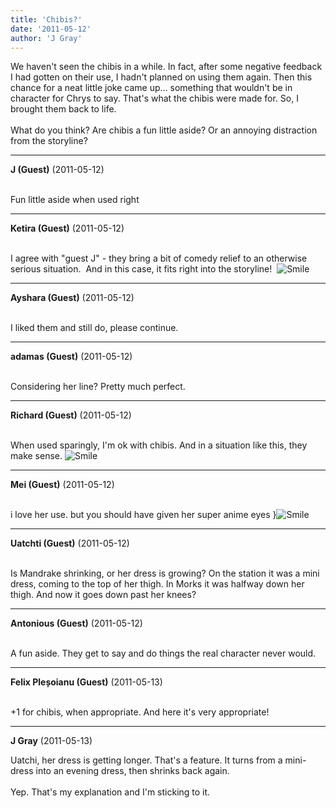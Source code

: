 ```yaml
---
title: 'Chibis?'
date: '2011-05-12'
author: 'J Gray'
---
```


We haven't seen the chibis in a while. In fact, after some negative feedback I had gotten on their use, I hadn't planned on using them again. Then this chance for a neat little joke came up... something that wouldn't be in character for Chrys to say. That's what the chibis were made for. So, I brought them back to life.<br><br>What do you think? Are chibis a fun little aside? Or an annoying distraction from the storyline?<br>

---
**J (Guest)** (2011-05-12)

<br> Fun little aside when used right<br>

---
**Ketira (Guest)** (2011-05-12)

<br> I agree with "guest J" - they bring a bit of comedy relief to an otherwise serious situation. &nbsp;And in this case, it fits right into the storyline! &nbsp;<img src="//smilies/smile.gif" alt="Smile" border="0">

---
**Ayshara (Guest)** (2011-05-12)

<br> I liked them and still do, please continue.<br>

---
**adamas (Guest)** (2011-05-12)

<br> Considering her line? Pretty much perfect.<br>

---
**Richard (Guest)** (2011-05-12)

<br> When used sparingly, I'm ok with chibis. And in a situation like this, they make sense. <img src="//smilies/smile.gif" alt="Smile" border="0"><br>

---
**Mei (Guest)** (2011-05-12)

<br> i love her use. but you should have given her super anime eyes }<img src="//smilies/smile.gif" alt="Smile" border="0">

---
**Uatchti (Guest)** (2011-05-12)

<br> Is Mandrake shrinking, or her dress is growing? On the station it was a mini dress, coming to the top of her thigh. In Morks it was halfway down her thigh. And now it  goes down past her knees?

---
**Antonious (Guest)** (2011-05-12)

<br> A fun aside. They get to say and do things the real character never would.<br>

---
**Felix Pleșoianu (Guest)** (2011-05-13)

<br> +1 for chibis, when appropriate. And here it's very appropriate!

---
**J Gray** (2011-05-13)

Uatchi, her dress is getting longer. That's a feature. It turns from a mini-dress into an evening dress, then shrinks back again.<br><br>Yep. That's my explanation and I'm sticking to it.<br><br><br>

